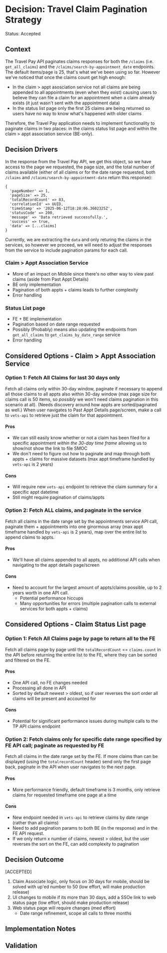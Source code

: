 # Decision: Travel Claim Pagination Strategy

Status: Accepted

## Context

The Travel Pay API paginates claims responses for both the `/claims` (i.e. `get_all_claims`) and the `/claims/search-by-appointment_date` endpoints. The default items/page is 25, that's what we've been using so far. However we've noticed that once the claims count get high enough: 
- In the claim > appt asosciation service not all claims are being appended to all appointments (even when they exist) causing users to believe they can file a claim for an appointment when a claim already exists (it just wasn't sent with the appointment data)
- In the status list page only the first 25 claims are being returned so users have no way to know what's happened with older claims

Therefore, the Travel Pay application needs to implement functionality to paginate claims in two places: in the claims status list page and within the claim > appt association service (BE-only).

## Decision Drivers

In the response from the Travel Pay API, we get this object, so we have access to the page we requested, the page size, and the total number of claims available (either of all claims or for the date range requested, both `/claims` and `/claims/search-by-appointment-date` return this response):

```
{
  'pageNumber' => 1,
  'pageSize' => 25,
  'totalRecordCount' => 83,
  'correlationId' => UUID,
  'timeStamp' => '2025-06-12T18:28:06.3602325Z',
  'statusCode' => 200,
  'message' => 'Data retrieved successfully.',
  'success' => true,
  'data' => [...claims]
}
```

Currently, we are extracting the `data` and only returing the claims in the services, so however we proceed, we will need to adjust the responses from the service to include pagination params for each call.

### Claim > Appt Association Service

* More of an impact on Mobile since there's no other way to view past claims (aside from Past Appt Details)
* BE only implementation
* Pagination of both appts + claims leads to further complexity
* Error handling

### Status List page

* FE + BE implementation
* Pagination based on date range requested
* Possibly (Probably) means also updating the endpoints from `get_all_claims` to `get_claims_by_date_range` service
* Error handling

## Considered Options - Claim > Appt Association Service

### Option 1: Fetch All Claims for last 30 days only

Fetch all claims only within 30-day window, paginate if necessary to append all those claims to all appts also within 30-day window (max page size for claims call is 50 items, so _possibly_ we won't need claims pagination in this scenario at all). (Needs discovery around how appts are sorted/paginated as well.) When user navigates to Past Appt Details page/screen, make a call to `vets-api` to retrieve just the claim for that appointment.

#### Pros
- We can still easily know whether or not a claim has been filed for a specific appointment _within the 30-day time frame_ allowing us to show/not show the link to file SMOC
- We don't need to figure out how to paginate and map through both appts + claims for massive datasets (max appt timeframe handled by `vets-api` is 2 years)

#### Cons
- Will require new `vets-api` endpoint to retrieve the claim summary for a specific appt datetime
- Still might require pagination of claims/appts

### Option 2: Fetch ALL claims, and paginate in the service

Fetch all claims in the date range set by the appointments service API call, paginate them + appointments into one ginormous array (max appt timeframe handled by `vets-api` is 2 years), map over the entire list to append claims to appts.

#### Pros
- We'll have all claims appended to all appts, no additional API calls when navigating to the appt details page/screen

#### Cons
- Need to account for the largest amount of appts/claims possible, up to 2 years worth in one API call.
  - Potential performance hiccups
  - Many opportunities for errors (multiple pagination calls to external services for both appts + claims)

## Considered Options - Claim Status List page

### Option 1: Fetch All Claims page by page to return all to the FE

Fetch all claims page by page until the `totalRecordCount` == `claims.count` in the API before returning the entire list to the FE, where they can be sorted and filtered on the FE.

#### Pros
- One API call, no FE changes needed
- Processing all done in API
- Sorted by default newest > oldest, so if user reverses the sort order all claims will be present and accounted for

#### Cons
- Potential for significant performance issues during multiple calls to the TP API claims endpoint

### Option 2: Fetch claims only for specific date range specified by FE API call; paginate as requested by FE

Fetch all claims in the date range set by the FE. If more claims than can be displayed (using the `totalrecordCount` header) send only the first page back, paginate in the API when user navigates to the next page.

#### Pros
- More performance friendly, default timeframe is 3 months, only retrieve claims for requested timeframe one page at a time

#### Cons
- New endpoint needed in `vets-api` to retrieve claims by date range (rather than all claims)
- Need to add pagination params to both BE (in the response) and in the FE API request.
- If we only return x number of claims, newest > oldest, but the user reverses the sort on the FE, can add complexity to pagination


## Decision Outcome

[ACCEPTED]

1. Claim Associate logic, only focus on 30 days for mobile, should be solved with up'ed number to 50 (low effort, will make production release)
2. UI changes to mobile if its more than 30 days, add a SSOe link to web status page (low effort, should make production release)
3. Web status page will require changes (med effort)
   - Date range refinement, scope all calls to three months


## Implementation Notes


## Validation

